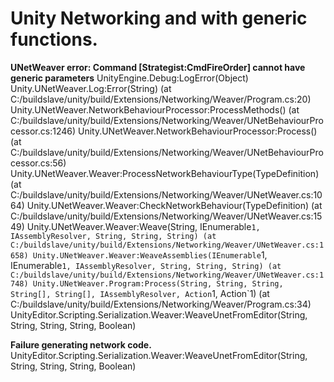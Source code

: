 # Unity Networking and with generic functions.

**UNetWeaver error: Command [Strategist:CmdFireOrder] cannot have generic parameters**
UnityEngine.Debug:LogError(Object)
Unity.UNetWeaver.Log:Error(String) (at C:/buildslave/unity/build/Extensions/Networking/Weaver/Program.cs:20)
Unity.UNetWeaver.NetworkBehaviourProcessor:ProcessMethods() (at C:/buildslave/unity/build/Extensions/Networking/Weaver/UNetBehaviourProcessor.cs:1246)
Unity.UNetWeaver.NetworkBehaviourProcessor:Process() (at C:/buildslave/unity/build/Extensions/Networking/Weaver/UNetBehaviourProcessor.cs:56)
Unity.UNetWeaver.Weaver:ProcessNetworkBehaviourType(TypeDefinition) (at C:/buildslave/unity/build/Extensions/Networking/Weaver/UNetWeaver.cs:1064)
Unity.UNetWeaver.Weaver:CheckNetworkBehaviour(TypeDefinition) (at C:/buildslave/unity/build/Extensions/Networking/Weaver/UNetWeaver.cs:1549)
Unity.UNetWeaver.Weaver:Weave(String, IEnumerable`1, IAssemblyResolver, String, String, String) (at C:/buildslave/unity/build/Extensions/Networking/Weaver/UNetWeaver.cs:1658)
Unity.UNetWeaver.Weaver:WeaveAssemblies(IEnumerable`1, IEnumerable`1, IAssemblyResolver, String, String, String) (at C:/buildslave/unity/build/Extensions/Networking/Weaver/UNetWeaver.cs:1748)
Unity.UNetWeaver.Program:Process(String, String, String, String[], String[], IAssemblyResolver, Action`1, Action`1) (at C:/buildslave/unity/build/Extensions/Networking/Weaver/Program.cs:34)
UnityEditor.Scripting.Serialization.Weaver:WeaveUnetFromEditor(String, String, String, String, Boolean)

**Failure generating network code.**
UnityEditor.Scripting.Serialization.Weaver:WeaveUnetFromEditor(String, String, String, String, Boolean)
